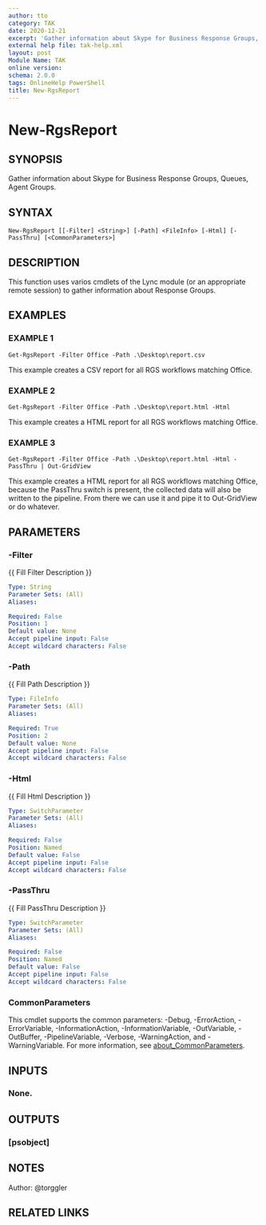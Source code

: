 ```yaml
---
author: tto
category: TAK
date: 2020-12-21
excerpt: 'Gather information about Skype for Business Response Groups, Queues, Agent Groups.'
external help file: tak-help.xml
layout: post
Module Name: TAK
online version:
schema: 2.0.0
tags: OnlineHelp PowerShell
title: New-RgsReport
---
```


# New-RgsReport

## SYNOPSIS
Gather information about Skype for Business Response Groups, Queues, Agent Groups.

## SYNTAX

```
New-RgsReport [[-Filter] <String>] [-Path] <FileInfo> [-Html] [-PassThru] [<CommonParameters>]
```

## DESCRIPTION
This function uses varios cmdlets of the Lync module (or an appropriate remote session) to 
gather information about Response Groups.

## EXAMPLES

### EXAMPLE 1
```
Get-RgsReport -Filter Office -Path .\Desktop\report.csv
```

This example creates a CSV report for all RGS workflows matching Office.

### EXAMPLE 2
```
Get-RgsReport -Filter Office -Path .\Desktop\report.html -Html
```

This example creates a HTML report for all RGS workflows matching Office.

### EXAMPLE 3
```
Get-RgsReport -Filter Office -Path .\Desktop\report.html -Html -PassThru | Out-GridView
```

This example creates a HTML report for all RGS workflows matching Office, because the PassThru switch is present,
the collected data will also be written to the pipeline.
From there we can use it and pipe it to Out-GridView or do whatever.

## PARAMETERS

### -Filter
{{ Fill Filter Description }}

```yaml
Type: String
Parameter Sets: (All)
Aliases:

Required: False
Position: 1
Default value: None
Accept pipeline input: False
Accept wildcard characters: False
```

### -Path
{{ Fill Path Description }}

```yaml
Type: FileInfo
Parameter Sets: (All)
Aliases:

Required: True
Position: 2
Default value: None
Accept pipeline input: False
Accept wildcard characters: False
```

### -Html
{{ Fill Html Description }}

```yaml
Type: SwitchParameter
Parameter Sets: (All)
Aliases:

Required: False
Position: Named
Default value: False
Accept pipeline input: False
Accept wildcard characters: False
```

### -PassThru
{{ Fill PassThru Description }}

```yaml
Type: SwitchParameter
Parameter Sets: (All)
Aliases:

Required: False
Position: Named
Default value: False
Accept pipeline input: False
Accept wildcard characters: False
```

### CommonParameters
This cmdlet supports the common parameters: -Debug, -ErrorAction, -ErrorVariable, -InformationAction, -InformationVariable, -OutVariable, -OutBuffer, -PipelineVariable, -Verbose, -WarningAction, and -WarningVariable. For more information, see [about_CommonParameters](http://go.microsoft.com/fwlink/?LinkID=113216).

## INPUTS

### None.
## OUTPUTS

### [psobject]
## NOTES
Author: @torggler

## RELATED LINKS
